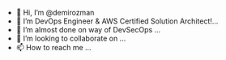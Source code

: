 - 👋 Hi, I’m @demirozman
- 👀 I’m DevOps Engineer & AWS Certified Solution Architect!...
- 🌱 I’m almost done on way of DevSecOps ...
- 💞️ I’m looking to collaborate on ...
- 📫 How to reach me ...

<!---
demirozman/demirozman is a ✨ special ✨ repository because its `README.md` (this file) appears on your GitHub profile.
You can click the Preview link to take a look at your changes.
--->
